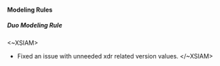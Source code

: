 
#### Modeling Rules
##### Duo Modeling Rule
<~XSIAM>
- Fixed an issue with unneeded xdr related version values.
</~XSIAM>

